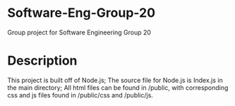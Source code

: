 # Software-Eng-Group-20
Group project for Software Engineering Group 20

# Description
This project is built off of Node.js; The source file for Node.js is Index.js in the main directory; All html files can be found in /public, with corresponding css and js files found in /public/css and /public/js.

